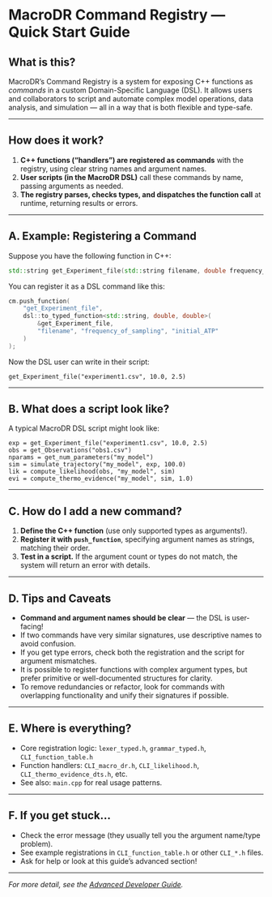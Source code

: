 # MacroDR Command Registry — Quick Start Guide

## What is this?

MacroDR’s Command Registry is a system for exposing C++ functions as *commands* in a custom Domain-Specific Language (DSL). It allows users and collaborators to script and automate complex model operations, data analysis, and simulation — all in a way that is both flexible and type-safe.

---

## How does it work?

1. **C++ functions (“handlers”) are registered as commands** with the registry, using clear string names and argument names.
2. **User scripts (in the MacroDR DSL)** call these commands by name, passing arguments as needed.
3. **The registry parses, checks types, and dispatches the function call** at runtime, returning results or errors.

---

## A. Example: Registering a Command

Suppose you have the following function in C++:
```cpp
std::string get_Experiment_file(std::string filename, double frequency_of_sampling, double initial_ATP);
````

You can register it as a DSL command like this:

```cpp
cm.push_function(
    "get_Experiment_file",
    dsl::to_typed_function<std::string, double, double>(
        &get_Experiment_file,
        "filename", "frequency_of_sampling", "initial_ATP"
    )
);
```

Now the DSL user can write in their script:

```
get_Experiment_file("experiment1.csv", 10.0, 2.5)
```

---

## B. What does a script look like?

A typical MacroDR DSL script might look like:

```
exp = get_Experiment_file("experiment1.csv", 10.0, 2.5)
obs = get_Observations("obs1.csv")
nparams = get_num_parameters("my_model")
sim = simulate_trajectory("my_model", exp, 100.0)
lik = compute_likelihood(obs, "my_model", sim)
evi = compute_thermo_evidence("my_model", sim, 1.0)
```

---

## C. How do I add a new command?

1. **Define the C++ function** (use only supported types as arguments!).
2. **Register it with `push_function`**, specifying argument names as strings, matching their order.
3. **Test in a script.** If the argument count or types do not match, the system will return an error with details.

---

## D. Tips and Caveats

* **Command and argument names should be clear** — the DSL is user-facing!
* If two commands have very similar signatures, use descriptive names to avoid confusion.
* If you get type errors, check both the registration and the script for argument mismatches.
* It is possible to register functions with complex argument types, but prefer primitive or well-documented structures for clarity.
* To remove redundancies or refactor, look for commands with overlapping functionality and unify their signatures if possible.

---

## E. Where is everything?

* Core registration logic: `lexer_typed.h`, `grammar_typed.h`, `CLI_function_table.h`
* Function handlers: `CLI_macro_dr.h`, `CLI_likelihood.h`, `CLI_thermo_evidence_dts.h`, etc.
* See also: `main.cpp` for real usage patterns.

---

## F. If you get stuck…

* Check the error message (they usually tell you the argument name/type problem).
* See example registrations in `CLI_function_table.h` or other `CLI_*.h` files.
* Ask for help or look at this guide’s advanced section!

---

*For more detail, see the [Advanced Developer Guide](#).*




